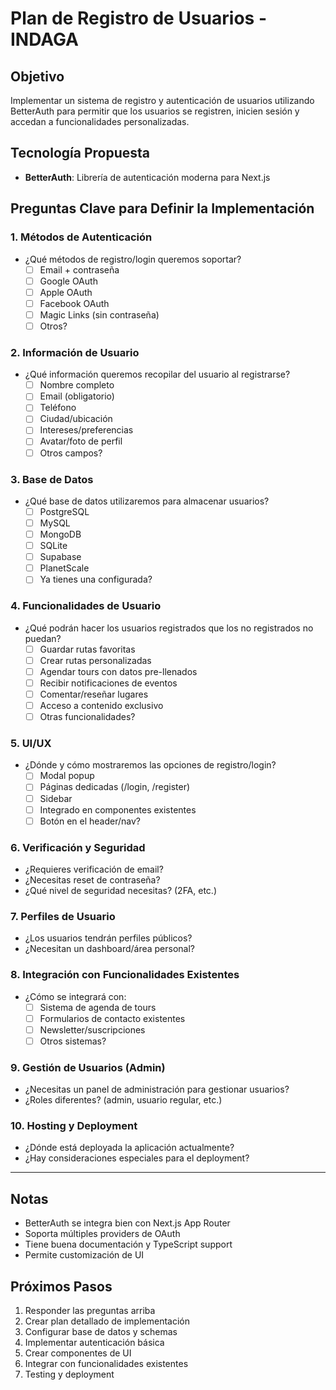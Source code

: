 # Plan de Registro de Usuarios - INDAGA

## Objetivo
Implementar un sistema de registro y autenticación de usuarios utilizando BetterAuth para permitir que los usuarios se registren, inicien sesión y accedan a funcionalidades personalizadas.

## Tecnología Propuesta
- **BetterAuth**: Librería de autenticación moderna para Next.js

## Preguntas Clave para Definir la Implementación

### 1. Métodos de Autenticación
- ¿Qué métodos de registro/login queremos soportar?
  - [ ] Email + contraseña
  - [ ] Google OAuth
  - [ ] Apple OAuth
  - [ ] Facebook OAuth
  - [ ] Magic Links (sin contraseña)
  - [ ] Otros?

### 2. Información de Usuario
- ¿Qué información queremos recopilar del usuario al registrarse?
  - [ ] Nombre completo
  - [ ] Email (obligatorio)
  - [ ] Teléfono
  - [ ] Ciudad/ubicación
  - [ ] Intereses/preferencias
  - [ ] Avatar/foto de perfil
  - [ ] Otros campos?

### 3. Base de Datos
- ¿Qué base de datos utilizaremos para almacenar usuarios?
  - [ ] PostgreSQL
  - [ ] MySQL
  - [ ] MongoDB
  - [ ] SQLite
  - [ ] Supabase
  - [ ] PlanetScale
  - [ ] Ya tienes una configurada?

### 4. Funcionalidades de Usuario
- ¿Qué podrán hacer los usuarios registrados que los no registrados no puedan?
  - [ ] Guardar rutas favoritas
  - [ ] Crear rutas personalizadas
  - [ ] Agendar tours con datos pre-llenados
  - [ ] Recibir notificaciones de eventos
  - [ ] Comentar/reseñar lugares
  - [ ] Acceso a contenido exclusivo
  - [ ] Otras funcionalidades?

### 5. UI/UX
- ¿Dónde y cómo mostraremos las opciones de registro/login?
  - [ ] Modal popup
  - [ ] Páginas dedicadas (/login, /register)
  - [ ] Sidebar
  - [ ] Integrado en componentes existentes
  - [ ] Botón en el header/nav?

### 6. Verificación y Seguridad
- ¿Requieres verificación de email?
- ¿Necesitas reset de contraseña?
- ¿Qué nivel de seguridad necesitas? (2FA, etc.)

### 7. Perfiles de Usuario
- ¿Los usuarios tendrán perfiles públicos?
- ¿Necesitan un dashboard/área personal?

### 8. Integración con Funcionalidades Existentes
- ¿Cómo se integrará con:
  - [ ] Sistema de agenda de tours
  - [ ] Formularios de contacto existentes
  - [ ] Newsletter/suscripciones
  - [ ] Otros sistemas?

### 9. Gestión de Usuarios (Admin)
- ¿Necesitas un panel de administración para gestionar usuarios?
- ¿Roles diferentes? (admin, usuario regular, etc.)

### 10. Hosting y Deployment
- ¿Dónde está deployada la aplicación actualmente?
- ¿Hay consideraciones especiales para el deployment?

---

## Notas
- BetterAuth se integra bien con Next.js App Router
- Soporta múltiples providers de OAuth
- Tiene buena documentación y TypeScript support
- Permite customización de UI

## Próximos Pasos
1. Responder las preguntas arriba
2. Crear plan detallado de implementación
3. Configurar base de datos y schemas
4. Implementar autenticación básica
5. Crear componentes de UI
6. Integrar con funcionalidades existentes
7. Testing y deployment